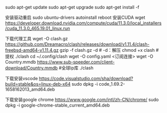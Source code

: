 sudo apt-get update
sudo apt-get upgrade
sudo apt-get install -f

安装驱动重启
sudo ubuntu-drivers autoinstall
reboot
安装CUDA
wget https://developer.download.nvidia.com/compute/cuda/11.3.0/local_installers/cuda_11.3.0_465.19.01_linux.run


下载代理工具
wget -O clash.gz https://github.com/Dreamacro/clash/releases/download/v1.11.4/clash-freebsd-amd64-v1.11.4.gz
gzip -f clash.gz -d # -d：解压
chmod +x clash #提权
./clash
cd ~/.config/clash
wget -O config.yaml <订阅连接>
wget -O Country.mmdb https://www.sub-speeder.com/client-download/Country.mmdb #全球ip库
./clash


下载安装vscode
https://code.visualstudio.com/sha/download?build=stable&os=linux-deb-x64
sudo dpkg -i code_1.69.2-1658162013_amd64.deb


下载安装google chrome
https://www.google.com/intl/zh-CN/chrome/
sudo dpkg -i google-chrome-stable_current_amd64.deb